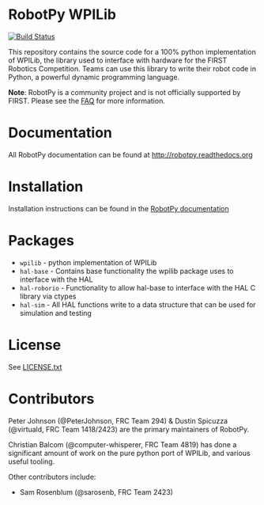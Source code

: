 RobotPy WPILib
==============

[![Build Status](https://travis-ci.org/robotpy/robotpy-wpilib.svg?branch=master)](https://travis-ci.org/robotpy/robotpy-wpilib)

This repository contains the source code for a 100% python implementation of WPILib, 
the library used to interface with hardware for the FIRST Robotics Competition. 
Teams can use this library to write their robot code in Python, a powerful dynamic
programming language.

**Note**: RobotPy is a community project and is not officially supported by
FIRST. Please see the [FAQ](http://robotpy.github.io/faq/) for more information.

Documentation
=============

All RobotPy documentation can be found at http://robotpy.readthedocs.org

Installation
============

Installation instructions can be found in the [RobotPy documentation](http://robotpy.readthedocs.org/en/latest/getting_started.html)

Packages
========

* `wpilib` - python implementation of WPILib
* `hal-base` - Contains base functionality the wpilib package uses to interface with the HAL
* `hal-roborio` - Functionality to allow hal-base to interface with the HAL C library via ctypes
* `hal-sim` - All HAL functions write to a data structure that can be used for simulation and testing

License
=======

See [LICENSE.txt](wpilib/LICENSE.txt)

Contributors
============

Peter Johnson (@PeterJohnson, FRC Team 294) & Dustin Spicuzza (@virtuald,
FRC Team 1418/2423) are the primary maintainers of RobotPy.

Christian Balcom (@computer-whisperer, FRC Team 4819) has done a significant
amount of work on the pure python port of WPILib, and various useful tooling.

Other contributors include:

* Sam Rosenblum (@sarosenb, FRC Team 2423)


